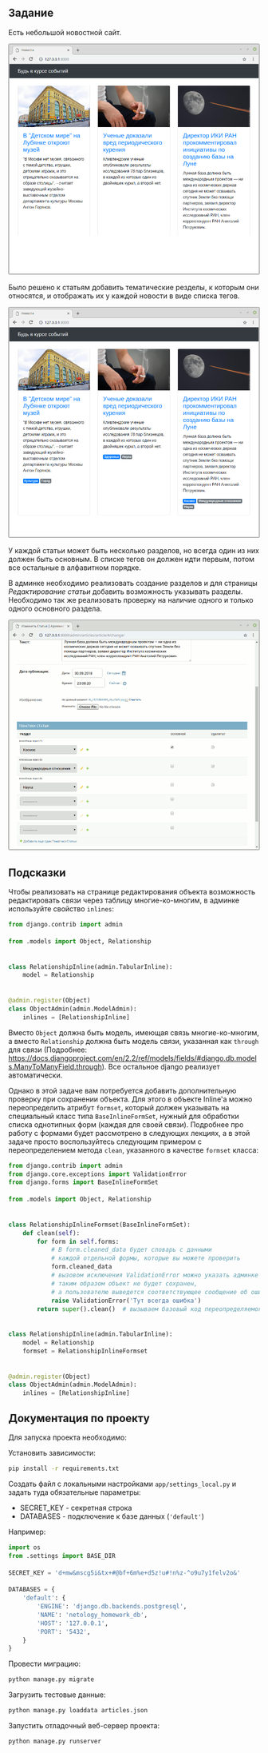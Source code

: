 
## Задание

Есть небольшой новостной сайт.

![Начальное состояние](./res/base.png)

Было решено к статьям добавить тематические резделы,
к которым они относятся, и отображать их у каждой новости в виде списка тегов.

![Вывод тегов разделов](./res/with_tags.png)

У каждой статьи может быть несколько разделов, но всегда один из них должен быть основным.
В списке тегов он должен идти первым, потом все остальные в алфавитном порядке.

В админке необходимо реализовать создание разделов
и для страницы _Редактирование статьи_ добавить возможность указывать разделы.
Необходимо так же реализовать проверку на наличие одного и только одного основного раздела.

![Админка](./res/admin.gif)


## Подсказки


Чтобы реализовать на странице редактирования объекта
возможность редактировать связи через таблицу многие-ко-многим,
в админке используйте свойство `inlines`:


```python
from django.contrib import admin

from .models import Object, Relationship


class RelationshipInline(admin.TabularInline):
    model = Relationship


@admin.register(Object)
class ObjectAdmin(admin.ModelAdmin):
    inlines = [RelationshipInline]
```

Вместо `Object` должна быть модель, имеющая связь многие-ко-многим,
а вместо `Relationship` должна быть модель связи, указанная как `through` для связи (Подробнее: https://docs.djangoproject.com/en/2.2/ref/models/fields/#django.db.models.ManyToManyField.through).
Все остальное django реализует автоматически.

Однако в этой задаче вам потребуется добавить дополнительную проверку при сохранении объекта.
Для этого в объекте Inline'а можно переопределить атрибут `formset`, 
который должен указывать на специальный класс типа `BaseInlineFormSet`, нужный для обработки
списка однотипных форм (каждая для своей связи).
Подробнее про работу с формами будет рассмотрено в следующих лекциях,
а в этой задаче просто воспользуйтесь следующим примером с переопределением метода `clean`,
указанного в качестве `formset` класса:


```python
from django.contrib import admin
from django.core.exceptions import ValidationError
from django.forms import BaseInlineFormSet

from .models import Object, Relationship


class RelationshipInlineFormset(BaseInlineFormSet):
    def clean(self):
        for form in self.forms:
            # В form.cleaned_data будет словарь с данными
            # каждой отдельной формы, которые вы можете проверить
            form.cleaned_data
            # вызовом исключения ValidationError можно указать админке о наличие ошибки
            # таким образом объект не будет сохранен,
            # а пользователю выведется соответствующее сообщение об ошибке
            raise ValidationError('Тут всегда ошибка')
        return super().clean()  # вызываем базовый код переопределяемого метода


class RelationshipInline(admin.TabularInline):
    model = Relationship
    formset = RelationshipInlineFormset


@admin.register(Object)
class ObjectAdmin(admin.ModelAdmin):
    inlines = [RelationshipInline]
```


## Документация по проекту

Для запуска проекта необходимо:

Установить зависимости:

```bash
pip install -r requirements.txt
```

Создать файл с локальными настройками `app/settings_local.py`
и задать туда обязательные параметры:

* SECRET_KEY - секретная строка
* DATABASES - подключение к базе данных (`'default'`)

Например:

```python
import os
from .settings import BASE_DIR

SECRET_KEY = 'd+mw&mscg5i&tx+#@bf+6m%e+d5z!u#!n%z-^o9u7y1felv2o&'

DATABASES = {
    'default': {
        'ENGINE': 'django.db.backends.postgresql',
        'NAME': 'netology_homework_db',
        'HOST': '127.0.0.1',
        'PORT': '5432',
    }
}
```

Провести миграцию:

```bash
python manage.py migrate
```

Загрузить тестовые данные:

```bash
python manage.py loaddata articles.json
```


Запустить отладочный веб-сервер проекта:

```bash
python manage.py runserver
```
